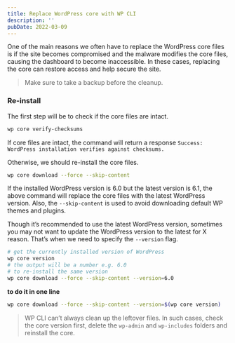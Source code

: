 ```yaml
---
title: Replace WordPress core with WP CLI
description: ''
pubDate: 2022-03-09
---
```


One of the main reasons we often have to replace the WordPress core files is if the site becomes compromised and the malware modifies the core files, causing the dashboard to become inaccessible. In these cases, replacing the core can restore access and help secure the site.

> Make sure to take a backup before the cleanup.

### Re-install

The first step will be to check if the core files are intact.

```bash
wp core verify-checksums
```

If core files are intact, the command will return a response `Success: WordPress installation verifies against checksums.`

Otherwise, we should re-install the core files.

```bash
wp core download --force --skip-content
```

If the installed WordPress version is 6.0 but the latest version is 6.1, the above command will replace the core files with the latest WordPress version. Also, the `--skip-content` is used to avoid downloading default WP themes and plugins.

Though it’s recommended to use the latest WordPress version, sometimes you may not want to update the WordPress version to the latest for X reason. That’s when we need to specify the `--version` flag.

```bash
# get the currently installed version of WordPress
wp core version
# the output will be a number e.g. 6.0
# to re-install the same version
wp core download --force --skip-content --version=6.0
```

**to do it in one line**

```bash
wp core download --force --skip-content --version=$(wp core version)
```

> WP CLI can’t always clean up the leftover files. In such cases, check the core version first, delete the `wp-admin` and `wp-includes` folders and reinstall the core.
